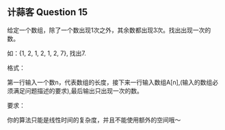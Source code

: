 ## 计蒜客 Question 15

给定一个数组，除了一个数出现1次之外，其余数都出现3次。找出出现一次的数。

如：{1, 2, 1, 2, 1, 2, 7}, 找出7.

格式：

   第一行输入一个数n，代表数组的长度，接下来一行输入数组A[n],(输入的数组必须满足问题描述的要求),最后输出只出现一次的数。

要求：

   你的算法只能是线性时间的复杂度，并且不能使用额外的空间哦～
